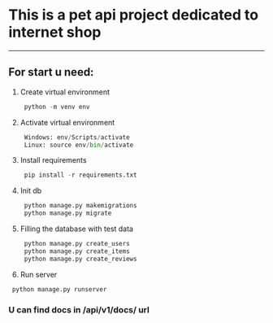 # This is a pet api project dedicated to internet shop
____

## For start u need:
1. Create virtual environment
   ```python 
    python -m venv env
    ```
2. Activate virtual environment
   ```python 
    Windows: env/Scripts/activate 
    Linux: source env/bin/activate
    ```
3. Install requirements
   ```python 
    pip install -r requirements.txt
    ```
4. Init db
   ```python 
    python manage.py makemigrations
    python manage.py migrate
    ```
5. Filling the database with test data
   ```python 
    python manage.py create_users
    python manage.py create_items
    python manage.py create_reviews
    ```
 6. Run server
   ```python 
    python manage.py runserver
   ```

### U can find docs in /api/v1/docs/ url


